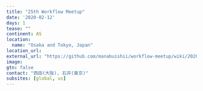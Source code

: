```yaml
---
title: "25th Workflow Meetup"
date: '2020-02-12'
days: 1
tease: ""
continent: AS
location:
  name: "Osaka and Tokyo, Japan"
location_url: 
external_url: "https://github.com/manabuishii/workflow-meetup/wiki/20200212"
image:
gtn: false
contact: "西田(大阪), 石井(東京)"
subsites: [global, us]
---
```

